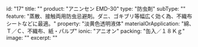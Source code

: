 id: "17"
title: ""
product: "アニンセン EMD-30"
type: "防虫剤"
subType: ""
feature: "蒸散、接触両用防虫忌避剤。ダニ、ゴキブリ等幅広く効く為、不織布シートなどに最適。"
property: "淡黄色透明液体"
materialOrApplication: "綿、Ｔ／Ｃ、不織布、紙・パルプ"
ionic: "アニオン"
packing: "缶入／１８Ｋｇ"
image: ""
excerpt: ""